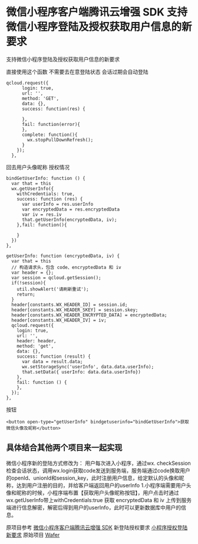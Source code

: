 # 微信小程序客户端腾讯云增强 SDK 支持微信小程序登陆及授权获取用户信息的新要求


支持微信小程序登陆及授权获取用户信息的新要求

直接使用这个函数 不需要去在意登陆状态 会话过期会自动登陆

```
qcloud.request({
      login: true,
      url: '', 
      method: 'GET',
      data: {},
      success: function(res) {
        
      },
      fail: function(error){
      },
      complete: function(){
        wx.stopPullDownRefresh();
      }
    });
  },
  ```


  回去用户头像昵称 授权情况
  ```
bindGetUserInfo: function () {
    var that = this
    wx.getUserInfo({
      withCredentials: true,
      success: function (res) {
        var userInfo = res.userInfo
        var encryptedData = res.encryptedData
        var iv = res.iv
        that.getUserInfo(encryptedData, iv);
      },fail: function(){
        
      }
    })
  },

  getUserInfo: function (encryptedData, iv) {
    var that = this
    // 构造请求头，包含 code、encryptedData 和 iv
    var header = {};
    var session = qcloud.getSession();
    if(!session){
      util.showAlert('请刷新重试');
      return;
    }
    header[constants.WX_HEADER_ID] = session.id;
    header[constants.WX_HEADER_SKEY] = session.skey;
    header[constants.WX_HEADER_ENCRYPTED_DATA] = encryptedData;
    header[constants.WX_HEADER_IV] = iv;
    qcloud.request({
      login: true,
      url: '',
      header: header,
      method: 'get',
      data: {},
      success: function (result) {
        var data = result.data;
        wx.setStorageSync('userInfo', data.data.userInfo);
        that.setData({ userInfo: data.data.userInfo})
      },
      fail: function () {
      },
    });
  },

  ```

  按钮
  ```
<button open-type="getUserInfo" bindgetuserinfo="bindGetUserInfo">获取微信头像及昵称</button>
  ```


## 具体结合其他两个项目来一起实现

微信小程序新的登陆方式修改为：
用户每次进入小程序，通过wx. checkSession检查会话状态，调用wx.login获取code发送到服务端，服务端通过code换取用户的openId、unionId和session_key，此时注册用户信息，给定默认的头像和昵称，达到用户注册的目的，并给客户端返回用户的userInfo
1.小程序端需要用户头像和昵称的时候，小程序端布置【获取用户头像昵称按钮】，用户点击时通过wx.getUserInfo带上withCredentials:true 获取 encryptedData 和 iv 上传到服务端进行信息解密，解密后得到用户的userInfo，此时可以更新数据库中用户的信息。


原项目参考 [微信小程序客户端腾讯云增强 SDK](https://github.com/tencentyun/wafer-client-sdk)
新登陆授权要求 [小程序授权登陆新要求](https://developers.weixin.qq.com/blogdetail?action=get_post_info&lang=zh_CN&token=&docid=c45683ebfa39ce8fe71def0631fad26b)
原始项目 [Wafer](https://github.com/tencentyun/wafer)
